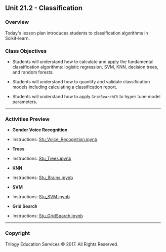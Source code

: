 ## Unit 21.2 - Classification

### Overview

Today's lesson plan introduces students to classification algorithms in Scikit-learn.

### Class Objectives

* Students will understand how to calculate and apply the fundamental classification algorithms: logistic regression, SVM, KNN, decision trees, and random forests.

* Students will understand how to quantify and validate classification models including calculating a classification report.

* Students will understand how to apply `GridSearchCV` to hyper tune model parameters.

- - -

### Activities Preview

* **Gender Voice Recognition**

* Instructions: [Stu_Voice_Recognition.ipynb](Activities/02-Stu_Voice_Recognition/Unsolved/Stu_Voice_Recognition.ipynb)

* **Trees**

* Instructions: [Stu_Trees.ipynb](Activities/04-Stu_Trees/Unsolved/Stu_Trees.ipynb)

* **KNN**

* Instructions: [Stu_Brains.ipynb](Activities/06-Stu_KNN/Unsolved/Stu_KNN.ipynb)

* **SVM**

* Instructions: [Stu_SVM.ipynb](Activities/08-Stu_SVM/Unsolved/Stu_SVM.ipynb)

* **Grid Search**

* Instructions: [Stu_GridSearch.ipynb](Activities/10-Stu_GridSearch/Unsolved/Stu_GridSearch.ipynb)

- - -

### Copyright

Trilogy Education Services © 2017. All Rights Reserved.
